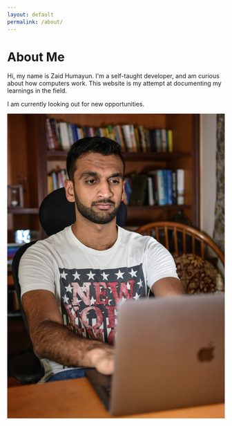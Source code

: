 ```yaml
---
layout: default
permalink: /about/
---
```

# About Me

Hi, my name is Zaid Humayun. I'm a self-taught developer, and am curious about how computers work.
This website is my attempt at documenting my learnings in the field.

I am currently looking out for new opportunities.

<div class="image-container">
  <img src="/assets/img/DSC_0416.jpg">
</div>